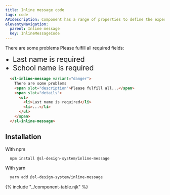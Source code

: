 ```yaml
---
title: Inline message code
tags: code
APIdescription: Component has a range of properties to define the experience in different use cases.
eleventyNavigation:
  parent: Inline message
  key: InlineMessageCode
---
```

<section class="no-heading">

<div class="ds-example">
  <sl-inline-message variant="danger" style="inline-size: 80%;">
      There are some problems
      <span slot="description">Please fulfill all required fields:</span>
      <span slot="details">
        <ul>
          <li style="font-size: 1.4rem;">Last name is required</li>
          <li style="font-size: 1.4rem;">School name is required</li>
        </ul>
      </span>
    </sl-inline-message>
</div>

<div class="ds-code">

  ```html
    <sl-inline-message variant="danger">
      There are some problems
      <span slot="description">Please fulfill all...</span>
      <span slot="details">
        <ul>
          <li>Last name is required</li>
          <li>...</li>
        </ul>
      </span>
    </sl-inline-message>
  ```

</div>

</section>

<section>

## Installation

With npm

<div class="ds-code">

  ```bash
    npm install @sl-design-system/inline-message
  ```

</div>

With yarn

<div class="ds-code">

  ```bash
    yarn add @sl-design-system/inline-message
  ```
</div>

</section>

{% include "../component-table.njk" %}
